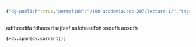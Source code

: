 ```yaml
---
{"dg-publish":true,"permalink":"/100-academia/csc-207/lecture-1/","tags":["university","#lecture","#cs"],"created":"2024-07-25T12:05:19.159-07:00","updated":"2024-08-02T18:28:55.911-07:00"}
---
```


adfhosdifa fdhaos flsajfasf asfohasdfoh ssdofh aosdfh

``` dataviewjs  
$=dv.span(dv.current())  
```
